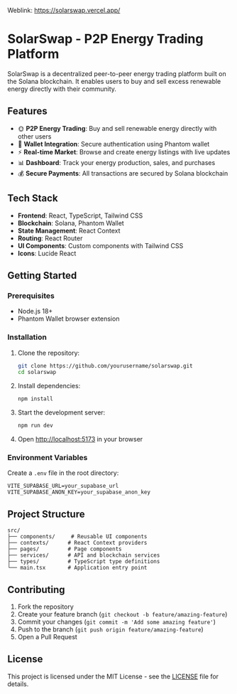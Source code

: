 Weblink: https://solarswap.vercel.app/

# SolarSwap - P2P Energy Trading Platform

SolarSwap is a decentralized peer-to-peer energy trading platform built on the Solana blockchain. It enables users to buy and sell excess renewable energy directly with their community.

## Features

- 🌞 **P2P Energy Trading**: Buy and sell renewable energy directly with other users
- 🔐 **Wallet Integration**: Secure authentication using Phantom wallet
- ⚡ **Real-time Market**: Browse and create energy listings with live updates
- 📊 **Dashboard**: Track your energy production, sales, and purchases
- 💰 **Secure Payments**: All transactions are secured by Solana blockchain

## Tech Stack

- **Frontend**: React, TypeScript, Tailwind CSS
- **Blockchain**: Solana, Phantom Wallet
- **State Management**: React Context
- **Routing**: React Router
- **UI Components**: Custom components with Tailwind CSS
- **Icons**: Lucide React

## Getting Started

### Prerequisites

- Node.js 18+
- Phantom Wallet browser extension

### Installation

1. Clone the repository:
   ```bash
   git clone https://github.com/yourusername/solarswap.git
   cd solarswap
   ```

2. Install dependencies:
   ```bash
   npm install
   ```

3. Start the development server:
   ```bash
   npm run dev
   ```

4. Open [http://localhost:5173](http://localhost:5173) in your browser

### Environment Variables

Create a `.env` file in the root directory:

```env
VITE_SUPABASE_URL=your_supabase_url
VITE_SUPABASE_ANON_KEY=your_supabase_anon_key
```

## Project Structure

```
src/
├── components/     # Reusable UI components
├── contexts/      # React Context providers
├── pages/         # Page components
├── services/      # API and blockchain services
├── types/         # TypeScript type definitions
└── main.tsx       # Application entry point
```

## Contributing

1. Fork the repository
2. Create your feature branch (`git checkout -b feature/amazing-feature`)
3. Commit your changes (`git commit -m 'Add some amazing feature'`)
4. Push to the branch (`git push origin feature/amazing-feature`)
5. Open a Pull Request

## License

This project is licensed under the MIT License - see the [LICENSE](LICENSE) file for details.
